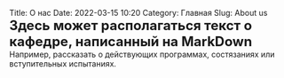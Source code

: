 Title: О нас
Date: 2022-03-15 10:20
Category: Главная
Slug: About us
<font size = 5>**Здесь может располагаться текст о кафедре, написанный на MarkDown**</font><br>
Например, рассказать о действующих программах, состязаниях или вступительных испытаниях.
